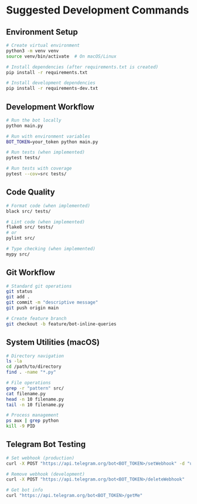 # Suggested Development Commands

## Environment Setup

```bash
# Create virtual environment
python3 -m venv venv
source venv/bin/activate  # On macOS/Linux

# Install dependencies (after requirements.txt is created)
pip install -r requirements.txt

# Install development dependencies
pip install -r requirements-dev.txt
```

## Development Workflow

```bash
# Run the bot locally
python main.py

# Run with environment variables
BOT_TOKEN=your_token python main.py

# Run tests (when implemented)
pytest tests/

# Run tests with coverage
pytest --cov=src tests/
```

## Code Quality

```bash
# Format code (when implemented)
black src/ tests/

# Lint code (when implemented)
flake8 src/ tests/
# or
pylint src/

# Type checking (when implemented)
mypy src/
```

## Git Workflow

```bash
# Standard git operations
git status
git add .
git commit -m "descriptive message"
git push origin main

# Create feature branch
git checkout -b feature/bot-inline-queries
```

## System Utilities (macOS)

```bash
# Directory navigation
ls -la
cd /path/to/directory
find . -name "*.py"

# File operations
grep -r "pattern" src/
cat filename.py
head -n 10 filename.py
tail -n 10 filename.py

# Process management
ps aux | grep python
kill -9 PID
```

## Telegram Bot Testing

```bash
# Set webhook (production)
curl -X POST "https://api.telegram.org/bot<BOT_TOKEN>/setWebhook" -d "url=https://yourdomain.com/webhook"

# Remove webhook (development)
curl -X POST "https://api.telegram.org/bot<BOT_TOKEN>/deleteWebhook"

# Get bot info
curl "https://api.telegram.org/bot<BOT_TOKEN>/getMe"
```
